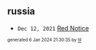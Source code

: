 ## russia


* <code>Dec 12, 2021</code> [Red Notice](2021-12-15T21-11-09-red-notice.md)

<sup><sub>generated 6 Jan 2024 21:30:35 by <a href='https://github.com/senorprogrammer/til'>til</a></sub></sup>
